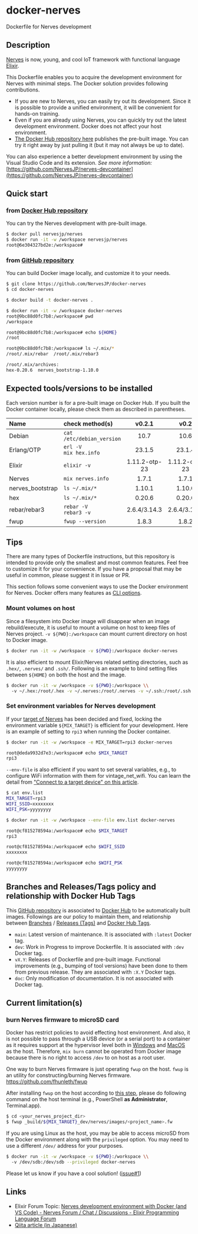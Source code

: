 # docker-nerves

Dockerfile for Nerves development

## Description

[Nerves](https://www.nerves-project.org/) is now, young, and cool IoT framework with functional language [Elixir](https://elixir-lang.org/).

This Dockerfile enables you to acquire the development environment for Nerves with minimal steps. The Docker solution provides following contributions.

- If you are new to Nerves, you can easily try out its development. Since it is possible to provide a unified environment, it will be convenient for hands-on training.
- Even if you are already using Nerves, you can quickly try out the latest development environment. Docker does not affect your host environment.
- [The Docker Hub repository here](https://hub.docker.com/r/nervesjp/nerves) publishes the pre-built image. You can try it right away by just pulling it (but it may not always be up to date).

You can also experience a better development environment by using the Visual Studio Code and its extension.
*See more information:*
[https://github.com/NervesJP/nerves-devcontainer](https://github.com/NervesJP/nerves-devcontainer)

## Quick start

### from [Docker Hub repository](https://hub.docker.com/r/nervesjp/nerves)

You can try the Nerves development with pre-built image.

```bash
$ docker pull nervesjp/nerves
$ docker run -it -w /workspace nervesjp/nerves
root@6e304327bd2e:/workspace#
```

### from [GitHub repository](https://github.com/NervesJP/docker-nerves)

You can build Docker image locally, and customize it to your needs.

```bash
$ git clone https://github.com/NervesJP/docker-nerves
$ cd docker-nerves

$ docker build -t docker-nerves .

$ docker run -it -w /workspace docker-nerves
root@9bc88d0fc7b8:/workspace# pwd
/workspace

root@9bc88d0fc7b8:/workspace# echo ${HOME}
/root

root@9bc88d0fc7b8:/workspace# ls ~/.mix/*
/root/.mix/rebar  /root/.mix/rebar3

/root/.mix/archives:
hex-0.20.6  nerves_bootstrap-1.10.0
```

## Expected tools/versions to be installed

Each version number is for a pre-built image on Docker Hub. If you built the Docker container locally, please check them as described in parentheses.

| Name | check method(s) | v0.2.1 | v0.2 | v0.1.x |
|:---|:---|:---:|:---:|:---:|
| Debian | `cat /etc/debian_version` | 10.7 | 10.6 | 10.6 |
| Erlang/OTP | `erl -V` <br> `mix hex.info` | 23.1.5 | 23.1.4 | 23.1.4 |
| Elixir | `elixir -v` | 1.11.2-otp-23 | 1.11.2-otp-23 | 1.11.2-otp-23 |
| Nerves | `mix nerves.info` | 1.7.1 | 1.7.1 | 1.7.0 |
| nerves_bootstrap | `ls ~/.mix/*` | 1.10.1 | 1.10.0 | 1.10.0 |
| hex | `ls ~/.mix/*` | 0.20.6 | 0.20.6 | 0.20.6 |
| rebar/rebar3 | `rebar -V` <br> `rebar3 -v` | 2.6.4/3.14.3 | 2.6.4/3.14.2 | 2.6.4/3.14.2 |
| fwup | `fwup --version` | 1.8.3 | 1.8.2 | 1.8.2 |

## Tips

There are many types of Dockerfile instructions, but this repository is intended to provide only the smallest and most common features. Feel free to customize it for your convenience. If you have a proposal that may be useful in common, please suggest it in Issue or PR.

This section follows some convenient ways to use the Docker environment for Nerves.
Docker offers many features as [CLI options](https://docs.docker.com/engine/reference/commandline/docker/).

### Mount volumes on host

Since a filesystem into Docker image will disappear when an image rebuild/execute, it is useful to mount a volume on host to keep files of Nerves project. `-v ${PWD}:/workspace` can mount current directory on host to Docker image.

```bash
$ docker run -it -w /workspace -v ${PWD}:/workspace docker-nerves
```

It is also efficient to mount Elixir/Nerves related setting directories, such as `.hex/`, `.nerves/` and `.ssh/`.
Following is an example to bind setting files between `${HOME}` on both the host and the image.

```bash
$ docker run -it -w /workspace -v ${PWD}:/workspace \\
  -v ~/.hex:/root/.hex -v ~/.nerves:/root/.nerves -v ~/.ssh:/root/.ssh docker-nerves
```

### Set environment variables for Nerves development

If your [target of Nerves](https://hexdocs.pm/nerves/targets.html) has been decided and fixed, locking the environment variable `${MIX_TARGET}` is efficient for your development. Here is an example of setting to `rpi3` when running the Docker container.

```bash
$ docker run -it -w /workspace -e MIX_TARGET=rpi3 docker-nerves

root@deda9932d7e3:/workspace# echo $MIX_TARGET
rpi3
```

`--env-file` is also efficient if you want to set several variables, e.g., to configure WiFi information with them for vintage_net_wifi. You can learn the detail from ["Connect to a target device" on this article](https://dev.to/mnishiguchi/elixir-nerves-get-started-with-led-blinking-on-raspberry-pi-2l1i).

```bash
$ cat env.list
MIX_TARGET=rpi3
WIFI_SSID=xxxxxxxx
WIFI_PSK=yyyyyyyy

$ docker run -it -w /workspace --env-file env.list docker-nerves

root@cf815278594a:/workspace# echo $MIX_TARGET
rpi3

root@cf815278594a:/workspace# echo $WIFI_SSID
xxxxxxxx

root@cf815278594a:/workspace# echo $WIFI_PSK
yyyyyyyy
```

## Branches and Releases/Tags policy and relationship with Docker Hub Tags

This [GitHub repository](https://github.com/NervesJP/docker-nerves) is associated to [Docker Hub](https://hub.docker.com/r/nervesjp/nerves) to be automatically built images.
Followings are our policy to maintain them, and relationship between [Branches](https://github.com/NervesJP/docker-nerves/branches) / [Releases (Tags)](https://github.com/NervesJP/docker-nerves/releases) and [Docker Hub Tags](https://hub.docker.com/r/nervesjp/nerves/tags).

- `main`: Latest version of maintenance. It is associated with `:latest` Docker tag.
- `dev`: Work in Progress to improve Dockerfile. It is associated with `:dev` Docker tag.
- `vX.Y`: Releases of Dockerfile and pre-built image. Functional improvements (e.g., bumping of tool versions) have been done to them from previous release. They are associated with `:X.Y` Docker tags.
- `doc`: Only modification of documentation. It is not associated with Docker tag.

## Current limitation(s)

### burn Nerves firmware to microSD card

Docker has restrict policies to avoid effecting host environment. And also, it is not possible to pass through a USB device (or a serial port) to a container as it requires support at the hypervisor level both in [Windows](https://docs.docker.com/docker-for-windows/faqs/#can-i-pass-through-a-usb-device-to-a-container) and [MacOS](https://docs.docker.com/docker-for-mac/faqs/#can-i-pass-through-a-usb-device-to-a-container) as the host.
Therefore, `mix burn` cannot be operated from Docker image because there is no right to access `/dev` to on host as a root user.

One way to burn Nerves firmware is just operating `fwup` on the host. `fwup` is an utility for constructing/burning Nerves firmware.
https://github.com/fhunleth/fwup

After installing `fwup` on the host according to [this step](https://github.com/fhunleth/fwup#installing), please do following command on the host terminal (e.g., PowerShell **as Administrator**, Terminal.app).

```bash
$ cd <your_nerves_project_dir>
$ fwup _build/${MIX_TARGET}_dev/nerves/images/<project_name>.fw
```

If you are using Linux as the host, you may be able to access microSD from the Docker environment along with the `privileged` option.
You may need to use a different `/dev/` address for your purposes.

```bash
$ docker run -it -w /workspace -v ${PWD}:/workspace \\
  -v /dev/sdb:/dev/sdb --privileged docker-nerves
```

Please let us know if you have a cool solution! ([issue#1](https://github.com/NervesJP/docker-nerves/issues/1))

## Links

- Elixir Forum Topic: [Nerves development environment with Docker (and VS Code) - Nerves Forum / Chat / Discussions - Elixir Programming Language Forum](https://elixirforum.com/t/nerves-development-environment-with-docker-and-vs-code/35973)
- [Qiita article (in Japanese)](https://qiita.com/takasehideki/items/27005ba9c0d9eb693ea9)
